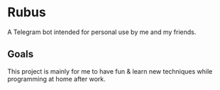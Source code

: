 # Rubus

A Telegram bot intended for personal use by me and my friends.

## Goals

This project is mainly for me to have fun & learn new techniques while programming at home after work.

